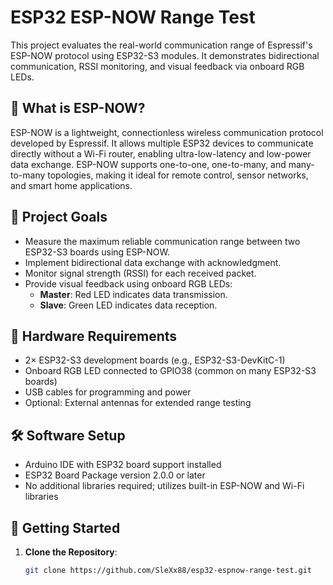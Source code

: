 # ESP32 ESP-NOW Range Test

This project evaluates the real-world communication range of Espressif's ESP-NOW protocol using ESP32-S3 modules. It demonstrates bidirectional communication, RSSI monitoring, and visual feedback via onboard RGB LEDs.

## 📡 What is ESP-NOW?

ESP-NOW is a lightweight, connectionless wireless communication protocol developed by Espressif. It allows multiple ESP32 devices to communicate directly without a Wi-Fi router, enabling ultra-low-latency and low-power data exchange. ESP-NOW supports one-to-one, one-to-many, and many-to-many topologies, making it ideal for remote control, sensor networks, and smart home applications.

## 🎯 Project Goals

- Measure the maximum reliable communication range between two ESP32-S3 boards using ESP-NOW.
- Implement bidirectional data exchange with acknowledgment.
- Monitor signal strength (RSSI) for each received packet.
- Provide visual feedback using onboard RGB LEDs:
  - **Master**: Red LED indicates data transmission.
  - **Slave**: Green LED indicates data reception.

## 🔧 Hardware Requirements

- 2× ESP32-S3 development boards (e.g., ESP32-S3-DevKitC-1)
- Onboard RGB LED connected to GPIO38 (common on many ESP32-S3 boards)
- USB cables for programming and power
- Optional: External antennas for extended range testing

## 🛠️ Software Setup

- Arduino IDE with ESP32 board support installed
- ESP32 Board Package version 2.0.0 or later
- No additional libraries required; utilizes built-in ESP-NOW and Wi-Fi libraries

## 🚀 Getting Started

1. **Clone the Repository**:
   ```bash
   git clone https://github.com/SleXx88/esp32-espnow-range-test.git
